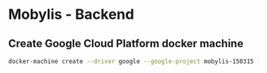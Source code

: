 # Mobylis - Backend 

## Create Google Cloud Platform docker machine 
```bash
docker-machine create --driver google --google-project mobylis-150315 --google-zone europe-west3-a --google-machine-type micro mobylis
```
